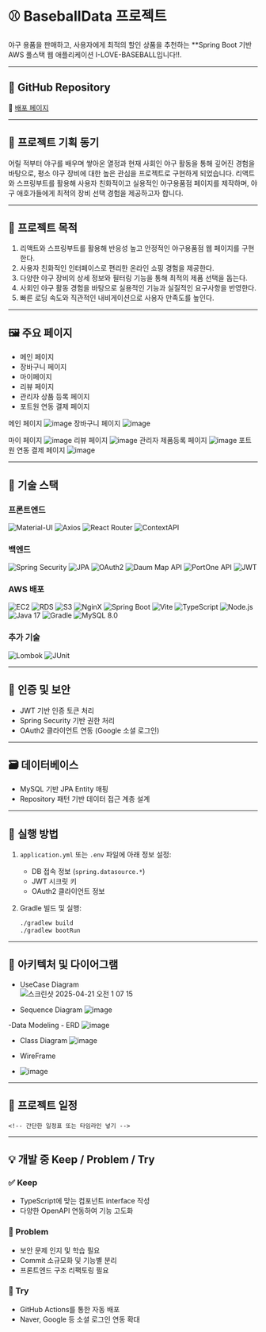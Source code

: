 # ⚾ BaseballData 프로젝트

야구 용품을 판매하고, 사용자에게 최적의 할인 상품을 추천하는 **Spring Boot 기반 AWS 풀스택 웹 애플리케이션 I-LOVE-BASEBALL입니다!!.

---

## 🔗 GitHub Repository  

🚀 [배포 페이지](https://baseball.teamace.shop/)

---

## 🧠 프로젝트 기획 동기
어릴 적부터 야구를 배우며 쌓아온 열정과 현재 사회인 야구 활동을 통해 깊어진 경험을 바탕으로, 
평소 야구 장비에 대한 높은 관심을 프로젝트로 구현하게 되었습니다. 
리액트와 스프링부트를 활용해 사용자 친화적이고 실용적인 야구용품점 페이지를 제작하며, 
야구 애호가들에게 최적의 장비 선택 경험을 제공하고자 합니다.

---

## 🎯 프로젝트 목적

1. 리액트와 스프링부트를 활용해 반응성 높고 안정적인 야구용품점 웹 페이지를 구현한다.
2. 사용자 친화적인 인터페이스로 편리한 온라인 쇼핑 경험을 제공한다.
3. 다양한 야구 장비의 상세 정보와 필터링 기능을 통해 최적의 제품 선택을 돕는다.
4. 사회인 야구 활동 경험을 바탕으로 실용적인 기능과 실질적인 요구사항을 반영한다.
5. 빠른 로딩 속도와 직관적인 내비게이션으로 사용자 만족도를 높인다.


---

## 🖼 주요 페이지

- 메인 페이지  
- 장바구니 페이지  
- 마이페이지  
- 리뷰 페이지  
- 관리자 상품 등록 페이지  
- 포트원 연동 결제 페이지  

 메인 페이지
![image](https://github.com/user-attachments/assets/ce0bcb60-52e0-4f1e-ab7f-6dc1f436e631)
장바구니 페이지
![image](https://github.com/user-attachments/assets/697b6f93-4ff8-477e-bdad-be9eda754c43)

마이 페이지
![image](https://github.com/user-attachments/assets/d7da3f0c-938c-43c6-b469-08d168325460)
리뷰 페이지
![image](https://github.com/user-attachments/assets/d91b6651-1dc9-4140-a9b3-020fad3da769)
관리자 제품등록 페이지
![image](https://github.com/user-attachments/assets/80078c82-35f8-40b6-b4d0-76a66b91bd99)
포트원 연동 결제 페이지
![image](https://github.com/user-attachments/assets/a4bdb4f4-07cd-442a-bab8-9d4dbd1fc127)



---

## 🧰 기술 스택

### 프론트엔드
![Material-UI](https://img.shields.io/badge/Material--UI-0081CB?style=flat&logo=material-ui&logoColor=white)
![Axios](https://img.shields.io/badge/Axios-5A29E4?style=flat&logo=axios&logoColor=white)
![React Router](https://img.shields.io/badge/React_Router-CA4245?style=flat&logo=react-router&logoColor=white)
![ContextAPI](https://img.shields.io/badge/ContextAPI-61DAFB?style=flat&logo=react&logoColor=black)

### 백엔드
![Spring Security](https://img.shields.io/badge/Spring_Security-6DB33F?style=flat&logo=spring-security&logoColor=white)
![JPA](https://img.shields.io/badge/JPA-6DB33F?style=flat&logo=hibernate&logoColor=white)
![OAuth2](https://img.shields.io/badge/OAuth2-000000?style=flat&logo=oauth&logoColor=white)
![Daum Map API](https://img.shields.io/badge/Daum_Map_API-FFCD00?style=flat&logo=kakao&logoColor=black)
![PortOne API](https://img.shields.io/badge/PortOne_API-FF6200?style=flat&logo=portone&logoColor=white)
![JWT](https://img.shields.io/badge/JWT-000000?style=flat&logo=json-web-tokens&logoColor=white)

### AWS 배포
![EC2](https://img.shields.io/badge/EC2-FF9900?style=flat&logo=amazon-ec2&logoColor=white)
![RDS](https://img.shields.io/badge/RDS-527FFF?style=flat&logo=amazon-rds&logoColor=white)
![S3](https://img.shields.io/badge/S3-569A31?style=flat&logo=amazon-s3&logoColor=white)
![NginX](https://img.shields.io/badge/NginX-009639?style=flat&logo=nginx&logoColor=white)
![Spring Boot](https://img.shields.io/badge/Spring_Boot-6DB33F?style=flat&logo=spring-boot&logoColor=white)
![Vite](https://img.shields.io/badge/Vite-646CFF?style=flat&logo=vite&logoColor=white)
![TypeScript](https://img.shields.io/badge/TypeScript-3178C6?style=flat&logo=typescript&logoColor=white)
![Node.js](https://img.shields.io/badge/Node.js-339933?style=flat&logo=node.js&logoColor=white)
![Java 17](https://img.shields.io/badge/Java_17-ED8B00?style=flat&logo=java&logoColor=white)
![Gradle](https://img.shields.io/badge/Gradle-02303A?style=flat&logo=gradle&logoColor=white)
![MySQL 8.0](https://img.shields.io/badge/MySQL_8.0-4479A1?style=flat&logo=mysql&logoColor=white)

### 추가 기술
![Lombok](https://img.shields.io/badge/Lombok-FF4500?style=flat&logo=lombok&logoColor=white)
![JUnit](https://img.shields.io/badge/JUnit-25A162?style=flat&logo=junit5&logoColor=white)

---

## 🔐 인증 및 보안

- JWT 기반 인증 토큰 처리  
- Spring Security 기반 권한 처리  
- OAuth2 클라이언트 연동 (Google 소셜 로그인)

---

## 🗃 데이터베이스

- MySQL 기반 JPA Entity 매핑  
- Repository 패턴 기반 데이터 접근 계층 설계

---

## 🚀 실행 방법

1. `application.yml` 또는 `.env` 파일에 아래 정보 설정:
   - DB 접속 정보 (`spring.datasource.*`)
   - JWT 시크릿 키
   - OAuth2 클라이언트 정보

2. Gradle 빌드 및 실행:
   ```bash
   ./gradlew build
   ./gradlew bootRun
   ```

---

## 🧭 아키텍처 및 다이어그램




- UseCase Diagram  
![스크린샷 2025-04-21 오전 1 07 15](https://github.com/user-attachments/assets/aba39f55-f173-4b52-8b1e-401b134be7d7)





- Sequence Diagram
![image](https://github.com/user-attachments/assets/2c327273-20dc-43ca-9764-d732c71359ac)



-Data Modeling - ERD
![image](https://github.com/user-attachments/assets/b3637413-218d-47da-88b1-5f450837158c)



- Class Diagram
![image](https://github.com/user-attachments/assets/8b781c7c-c150-4274-9cd2-d83da8e123b4)



- WireFrame
- ![image](https://github.com/user-attachments/assets/6678a333-96f0-4d21-84ef-25faccaa370b)







---

## 📆 프로젝트 일정
`<!-- 간단한 일정표 또는 타임라인 넣기 -->`

---

## 💡 개발 중 Keep / Problem / Try

### ✅ Keep
- TypeScript에 맞는 컴포넌트 interface 작성  
- 다양한 OpenAPI 연동하여 기능 고도화

### 🐞 Problem
- 보안 문제 인지 및 학습 필요  
- Commit 소규모화 및 기능별 분리  
- 프론트엔드 구조 리팩토링 필요

### 🚀 Try
- GitHub Actions를 통한 자동 배포  
- Naver, Google 등 소셜 로그인 연동 확대
